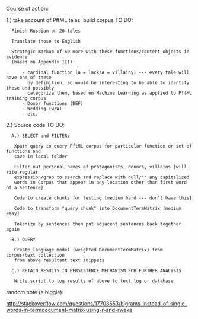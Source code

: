 Course of action: 


1.) take account of PftML tales, build corpus TO DO:

      Finish Russian on 20 tales
      
      Translate those to English
      
      Strategic markup of 60 more with these functions/content objects in evidence 
      (based on Appendix III):
      
          - cardinal function (a = lack/A = villainy) --- every tale will have one of these 
            by definition, so would be interesting to be able to identify these and possibly 
            categorize them, based on Machine Learning as applied to PftML training corpus
          - Donor functions (DEF)
          - Wedding (w/W)
          - etc.

2.) Source code TO DO:

      A.) SELECT and FILTER: 
      
       Xpath query to query PftML corpus for particular function or set of functions and 
       save in local folder
       
       Filter out personal names of protagonists, donors, villains [will rite regular 
       expression/grep to search and replace with null/"" any capitalized 
       words in Corpus that appear in any location other than first word of a sentence]
       
       Code to create chunks for testing [medium hard --- don’t have this]
       
       Code to transform "query chunk" into DocumentTermMatrix [medium easy]
       
       Tokenize by sentences then put adjacent sentences back together again
       
      B.) QUERY
      
       Create language model (weighted DocumentTermMatrix) from corpus/text collection
       from above resultant text snippets
      
      C.) RETAIN RESULTS IN PERSISTENCE MECHANISM FOR FURTHER ANALYSIS
      
       Write script to log results of above to text log or database
    
    
    
    
    
    
    
    
 random note (a biggie): 
 
 http://stackoverflow.com/questions/17703553/bigrams-instead-of-single-words-in-termdocument-matrix-using-r-and-rweka
